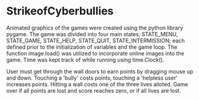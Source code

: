 # StrikeofCyberbullies

Animated graphics of the games were created using the python library pygame. The game was divided into four main states; STATE_MENU, STATE_GAME, STATE_HELP, STATE_QUIT, STATE_INTERMISSION; each defined prior to the initialization of variables and the game loop. The function image.load() was utilized to incorporate online images into the game. Time was kept track of while running using time.Clock().

User must get through the wall doors to earn points by dragging mouse up and down. Touching a 'bully' costs points, touching a 'helpless user' increases points. Hitting a wall costs one of the three lives alloted. Game over if all points are lost and score reaches zero, or if all lives are lost.


